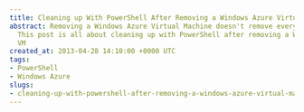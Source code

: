 ```yaml
---
title: Cleaning up With PowerShell After Removing a Windows Azure Virtual Machine
abstract: Removing a Windows Azure Virtual Machine doesn't remove everything for you.
  This post is all about cleaning up with PowerShell after removing a Windows Azure
  VM
created_at: 2013-04-28 14:10:00 +0000 UTC
tags:
- PowerShell
- Windows Azure
slugs:
- cleaning-up-with-powershell-after-removing-a-windows-azure-virtual-machine
---
```


